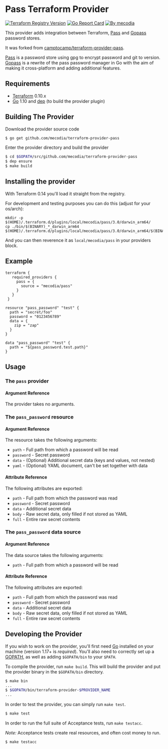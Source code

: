 # Pass Terraform Provider

[![Terraform Registry Version](https://img.shields.io/badge/dynamic/json?color=blue&label=registry&query=%24.version&url=https%3A%2F%2Fregistry.terraform.io%2Fv1%2Fproviders%2Fmecodia%2Fpass)](https://registry.terraform.io/providers/mecodia/pass)
[![Go Report Card](https://goreportcard.com/badge/github.com/mecodia/terraform-provider-pass)](https://goreportcard.com/report/github.com/mecodia/terraform-provider-pass)
[![By mecodia](https://img.shields.io/badge/by-mecodia-fb7047.svg)](https://www.mecodia.com)

This provider adds integration between Terraform, [Pass][] and [Gopass][] password stores.

It was forked from [camptocamp/terraform-provider-pass](https://github.com/camptocamp/terraform-provider-pass).

[Pass][] is a password store using gpg to encrypt password and git to version.
[Gopass][] is a rewrite of the pass password manager in Go with the aim of making it cross-platform and adding additional features.

## Requirements

- [Terraform](https://www.terraform.io/downloads.html) 0.10.x
- [Go](https://golang.org/doc/install) 1.10 and [dep](https://golang.github.io/dep/) (to build the provider plugin)

## Building The Provider

Download the provider source code

```sh
$ go get github.com/mecodia/terraform-provider-pass
```

Enter the provider directory and build the provider

```sh
$ cd $GOPATH/src/github.com/mecodia/terraform-provider-pass
$ dep ensure
$ make build
```

## Installing the provider

With Terraform 0.14 you'll load it straight from the registry.

For development and testing purposes you can do this (adjust for your os/arch):

```shell
mkdir -p $(HOME)/.terraform.d/plugins/local/mecodia/pass/3.0/darwin_arm64/
cp ./bin/$(BINARY)_*_darwin_arm64 $(HOME)/.terraform.d/plugins/local/mecodia/pass/3.0/darwin_arm64/$(BINARY)
```

And you can then reverence it as `local/mecodia/pass` in your providers block.

## Example

```hcl
terraform {
   required_providers {
     pass = {
       source = "mecodia/pass"
     }
   }
 }

resource "pass_password" "test" {
  path = "secret/foo"
  password = "0123456789"
  data = {
    zip = "zap"
  }
}

data "pass_password" "test" {
  path = "${pass_password.test.path}"
}
```

## Usage

### The `pass` provider

#### Argument Reference

The provider takes no arguments.

### The `pass_password` resource

#### Argument Reference

The resource takes the following arguments:

- `path` - Full path from which a password will be read
- `password` - Secret password
- `data` - (Optional) Additional secret data (keys and values, not nested)
- `yaml` - (Optional) YAML document, can't be set together with data

#### Attribute Reference

The following attributes are exported:

- `path` - Full path from which the password was read
- `password` - Secret password
- `data` - Additional secret data
- `body` - Raw secret data, only filled if not stored as YAML
- `full` - Entire raw secret contents

### The `pass_password` data source

#### Argument Reference

The data source takes the following arguments:

- `path` - Full path from which a password will be read

#### Attribute Reference

The following attributes are exported:

- `path` - Full path from which the password was read
- `password` - Secret password
- `data` - Additional secret data
- `body` - Raw secret data, only filled if not stored as YAML
- `full` - Entire raw secret contents

## Developing the Provider

If you wish to work on the provider, you'll first need [Go](http://www.golang.org) installed on your machine (version 1.17+ is _required_). You'll also need to correctly set up a [GOPATH](http://golang.org/doc/code.html#GOPATH), as well as adding `$GOPATH/bin` to your `$PATH`.

To compile the provider, run `make build`. This will build the provider and put the provider binary in the `$GOPATH/bin` directory.

```sh
$ make bin
...
$ $GOPATH/bin/terraform-provider-$PROVIDER_NAME
...
```

In order to test the provider, you can simply run `make test`.

```sh
$ make test
```

In order to run the full suite of Acceptance tests, run `make testacc`.

_Note:_ Acceptance tests create real resources, and often cost money to run.

```sh
$ make testacc
```

[pass]: https://www.passwordstore.org
[gopass]: https://www.gopass.pw
